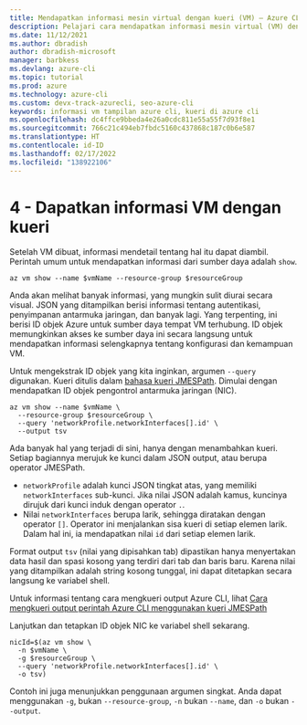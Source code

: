 ```yaml
---
title: Mendapatkan informasi mesin virtual dengan kueri (VM) – Azure CLI | Microsoft Docs
description: Pelajari cara mendapatkan informasi mesin virtual (VM) dengan kueri Azure CLI.
ms.date: 11/12/2021
ms.author: dbradish
author: dbradish-microsoft
manager: barbkess
ms.devlang: azure-cli
ms.topic: tutorial
ms.prod: azure
ms.technology: azure-cli
ms.custom: devx-track-azurecli, seo-azure-cli
keywords: informasi vm tampilan azure cli, kueri di azure cli
ms.openlocfilehash: dc4ffce9bbeda4e26a0cdc811e55a55f7d93f8e1
ms.sourcegitcommit: 766c21c494eb7fbdc5160c437868c187c0b6e587
ms.translationtype: HT
ms.contentlocale: id-ID
ms.lasthandoff: 02/17/2022
ms.locfileid: "138922106"
---
```

# <a name="4---get-vm-information-with-queries"></a>4 - Dapatkan informasi VM dengan kueri

Setelah VM dibuat, informasi mendetail tentang hal itu dapat diambil. Perintah umum untuk mendapatkan informasi dari sumber daya adalah `show`.

```azurecli-interactive
az vm show --name $vmName --resource-group $resourceGroup
```

Anda akan melihat banyak informasi, yang mungkin sulit diurai secara visual. JSON yang ditampilkan berisi informasi tentang autentikasi, penyimpanan antarmuka jaringan, dan banyak lagi. Yang terpenting, ini berisi ID objek Azure untuk sumber daya tempat VM terhubung. ID objek memungkinkan akses ke sumber daya ini secara langsung untuk mendapatkan informasi selengkapnya tentang konfigurasi dan kemampuan VM.

Untuk mengekstrak ID objek yang kita inginkan, argumen `--query` digunakan. Kueri ditulis dalam [bahasa kueri JMESPath](http://jmespath.org). Dimulai dengan mendapatkan ID objek pengontrol antarmuka jaringan (NIC).

```azurecli-interactive
az vm show --name $vmName \
  --resource-group $resourceGroup \
  --query 'networkProfile.networkInterfaces[].id' \
  --output tsv
```

Ada banyak hal yang terjadi di sini, hanya dengan menambahkan kueri. Setiap bagiannya merujuk ke kunci dalam JSON output, atau berupa operator JMESPath.

* `networkProfile` adalah kunci JSON tingkat atas, yang memiliki `networkInterfaces` sub-kunci. Jika nilai JSON adalah kamus, kuncinya dirujuk dari kunci induk dengan operator `.`.
* Nilai `networkInterfaces` berupa larik, sehingga diratakan dengan operator `[]`. Operator ini menjalankan sisa kueri di setiap elemen larik. Dalam hal ini, ia mendapatkan nilai `id` dari setiap elemen larik.

Format output `tsv` (nilai yang dipisahkan tab) dipastikan hanya menyertakan data hasil dan spasi kosong yang terdiri dari tab dan baris baru.
Karena nilai yang ditampilkan adalah string kosong tunggal, ini dapat ditetapkan secara langsung ke variabel shell.

Untuk informasi tentang cara mengkueri output Azure CLI, lihat [Cara mengkueri output perintah Azure CLI menggunakan kueri JMESPath](query-azure-cli.md)

Lanjutkan dan tetapkan ID objek NIC ke variabel shell sekarang.

```azurecli
nicId=$(az vm show \
  -n $vmName \
  -g $resourceGroup \
  --query 'networkProfile.networkInterfaces[].id' \
  -o tsv)
```

Contoh ini juga menunjukkan penggunaan argumen singkat. Anda dapat menggunakan `-g`, bukan `--resource-group`, `-n` bukan `--name`, dan `-o` bukan `--output`.
